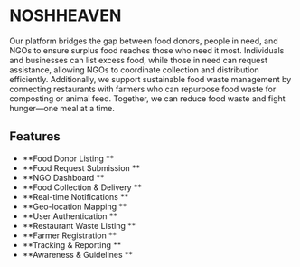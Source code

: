﻿# **NOSHHEAVEN**
Our platform bridges the gap between food donors, people in need, and NGOs to ensure surplus food reaches those who need it most. Individuals and businesses can list excess food, while those in need can request assistance, allowing NGOs to coordinate collection and distribution efficiently. Additionally, we support sustainable food waste management by connecting restaurants with farmers who can repurpose food waste for composting or animal feed. Together, we can reduce food waste and fight hunger—one meal at a time.


## **Features**

+ **Food Donor Listing **
+ **Food Request Submission **
+ **NGO Dashboard **
+ **Food Collection & Delivery **
+ **Real-time Notifications **
+ **Geo-location Mapping  **
+ **User Authentication  **
+ **Restaurant Waste Listing **
+ **Farmer Registration  **
+ **Tracking & Reporting **
+ **Awareness & Guidelines **



